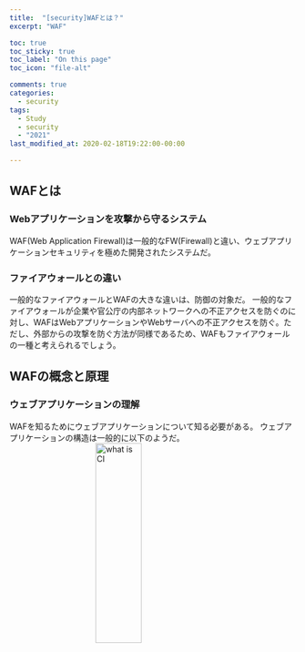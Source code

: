 ```yaml
---
title:  "[security]WAFとは？"
excerpt: "WAF"

toc: true
toc_sticky: true
toc_label: "On this page"
toc_icon: "file-alt"

comments: true
categories:
  - security
tags:
  - Study
  - security
  - "2021"
last_modified_at: 2020-02-18T19:22:00-00:00

---
```


## WAFとは

### Webアプリケーションを攻撃から守るシステム
WAF(Web Application Firewall)は一般的なFW(Firewall)と違い、ウェブアプリケーションセキュリティを極めた開発されたシステムだ。

### ファイアウォールとの違い
一般的なファイアウォールとWAFの大きな違いは、防御の対象だ。
一般的なファイアウォールが企業や官公庁の内部ネットワークへの不正アクセスを防ぐのに対し、WAFはWebアプリケーションやWebサーバへの不正アクセスを防ぐ。ただし、外部からの攻撃を防ぐ方法が同様であるため、WAFもファイアウォールの一種と考えられるでしょう。

## WAFの概念と原理

### ウェブアプリケーションの理解
WAFを知るためにウェブアプリケーションについて知る必要がある。
ウェブアプリケーションの構造は一般的に以下のようだ。
<img src="http://drive.google.com/uc?export=view&id=1HXDUl7f4Bys8LgX8V8fdw3RpKJifAkvP" width="40%" height="30%" title="what is CI" alt="what is CI" style="margin-left: auto; margin-right: auto; display: block;"> <br>

